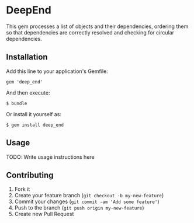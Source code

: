 # DeepEnd

This gem processes a list of objects and their dependencies, ordering them so that dependencies are correctly resolved and checking for circular dependencies.

## Installation

Add this line to your application's Gemfile:

    gem 'deep_end'

And then execute:

    $ bundle

Or install it yourself as:

    $ gem install deep_end

## Usage

TODO: Write usage instructions here

## Contributing

1. Fork it
2. Create your feature branch (`git checkout -b my-new-feature`)
3. Commit your changes (`git commit -am 'Add some feature'`)
4. Push to the branch (`git push origin my-new-feature`)
5. Create new Pull Request
